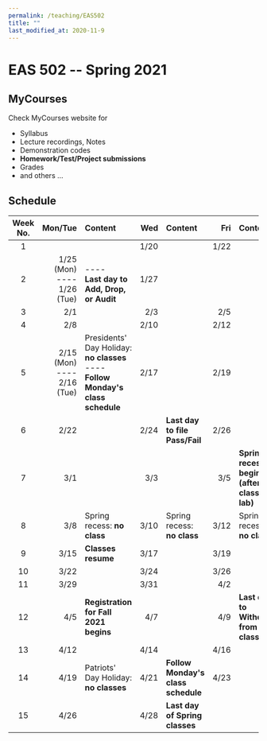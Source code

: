 ```yaml
---
permalink: /teaching/EAS502
title: ""
last_modified_at: 2020-11-9
---
```

# EAS 502 -- Spring 2021

## MyCourses
Check MyCourses website for 
* Syllabus 
* Lecture recordings, Notes 
* Demonstration codes 
* **Homework/Test/Project submissions**
* Grades
* and others ...

## Schedule

|Week No. | Mon/Tue  | Content | Wed  | Content | Fri  | Content | 
|:-------------: |-------------: | :-------------|-------------: | :-------------|-------------: | :-------------| 
| 1 | | |1/20 | |1/22 |  | 
| 2 |1/25 (Mon)<br>----<br> 1/26 (Tue) |<br>----<br>**Last day to Add, Drop, or Audit** |1/27 | |
| 3 |2/1 | |2/3 | |2/5 |  | 
| 4 |2/8 | |2/10 | |2/12 |  | 
| 5 |2/15 (Mon)<br>----<br> 2/16 (Tue) |Presidents' Day Holiday: **no classes**<br>----<br>**Follow Monday's class schedule** |2/17 | |2/19 |  | 
| 6 |2/22 | |2/24 |**Last day to file Pass/Fail** |2/26 |  | 
| 7 |3/1 | |3/3 | |3/5 |**Spring recess begins (after last class or lab)**  | 
| 8 |3/8 |Spring recess: **no class** |3/10 |Spring recess: **no class** |3/12 |Spring recess: **no class** | 
| 9 |3/15 |**Classes resume** |3/17 | |3/19 |  | 
| 10 |3/22 | |3/24 | |3/26 |  | 
| 11 |3/29 | |3/31 | |4/2 |  | 
| 12 |4/5 |**Registration for Fall 2021 begins** |4/7 | |4/9 |**Last day to Withdraw from a class**  | 
| 13 |4/12 | |4/14 | |4/16 |  | 
| 14 |4/19 |Patriots' Day Holiday: **no classes** |4/21 |**Follow Monday's class schedule** |4/23 |  | 
| 15 |4/26 | |4/28 |**Last day of Spring classes** | |  | 
  
